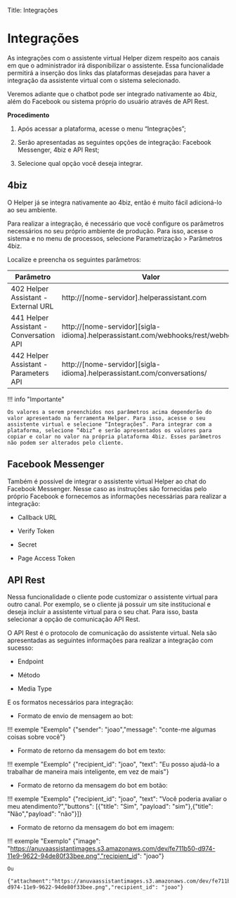 Title: Integrações

# Integrações

As integrações com o assistente virtual Helper dizem respeito aos canais em que o administrador irá disponibilizar o assistente. Essa funcionalidade permitirá a inserção dos links das plataformas desejadas para haver a integração da assistente virtual com o sistema selecionado.

Veremos adiante que o chatbot pode ser integrado nativamente ao 4biz, além do Facebook ou sistema próprio do usuário através de API Rest.

**Procedimento**

1.  Após acessar a plataforma, acesse o menu “Integrações”;

2.  Serão apresentadas as seguintes opções de integração: Facebook Messenger, 4biz e API Rest;

3.  Selecione qual opção você deseja integrar.

## 4biz

O Helper já se integra nativamente ao 4biz, então é muito fácil adicioná-lo ao seu ambiente.

Para realizar a integração, é necessário que você configure os parâmetros necessários no seu próprio ambiente de produção. Para isso, acesse o sistema e no menu de processos, selecione Parametrização > Parâmetros 4biz.

Localize e preencha os seguintes parâmetros:

|Parâmetro| Valor|
|-|-|
| 402 Helper Assistant - External URL     | http://[nome-servidor].helperassistant.com                                     |
| 441 Helper Assistant - Conversation API | http://[nome-servidor][sigla-idioma].helperassistant.com/webhooks/rest/webhook |
| 442 Helper Assistant - Parameters API   | http://[nome-servidor][sigla-idioma].helperassistant.com/conversations/        |


!!! info "Importante"

    Os valores a serem preenchidos nos parâmetros acima dependerão do valor apresentado na ferramenta Helper. Para isso, acesse o seu assistente virtual e selecione “Integrações”. Para integrar com a plataforma, selecione “4biz” e serão apresentados os valores para copiar e colar no valor na própria plataforma 4biz. Esses parâmetros não podem ser alterados pelo cliente.

## Facebook Messenger

Também é possível de integrar o assistente virtual Helper ao chat do Facebook Messenger. Nesse caso as instruções são fornecidas pelo próprio Facebook e fornecemos as informações necessárias para realizar a integração:

-   Callback URL

-   Verify Token

-   Secret

-   Page Access Token


## API Rest

Nessa funcionalidade o cliente pode customizar o assistente virtual para outro canal. Por exemplo, se o cliente já possuir um site institucional e deseja incluir a assistente virtual para o seu chat. Para isso, basta selecionar a opção de comunicação API Rest.

O API Rest é o protocolo de comunicação do assistente virtual. Nela são apresentadas as seguintes informações para realizar a integração com sucesso:

-   Endpoint

-   Método

-   Media Type

E os formatos necessários para integração:

-   Formato de envio de mensagem ao bot:

!!! exemple "Exemplo"
    {"sender": "joao","message": "conte-me algumas coisas sobre você"}


-   Formato de retorno da mensagem do bot em texto:

!!! exemple "Exemplo"
    {"recipient_id": "joao", "text": "Eu posso ajudá-lo a trabalhar de maneira mais inteligente, em vez de mais"}


-   Formato de retorno da mensagem do bot em botão:

!!! exemple "Exemplo"
    {"recipient_id": "joao", "text": "Você poderia avaliar o meu atendimento?","buttons": [{"title": "Sim", "payload": "sim"},{"title": "Não","payload": "não"}]}



-   Formato de retorno da mensagem do bot em imagem:

!!! exemple "Exemplo"
    {"image": "https://anuvaassistantimages.s3.amazonaws.com/dev/fe711b50-d974-11e9-9622-94de80f33bee.png","recipient_id": "joao"}

    Ou

    {"attachment":"https://anuvaassistantimages.s3.amazonaws.com/dev/fe711b50-d974-11e9-9622-94de80f33bee.png","recipient_id": "joao"}
